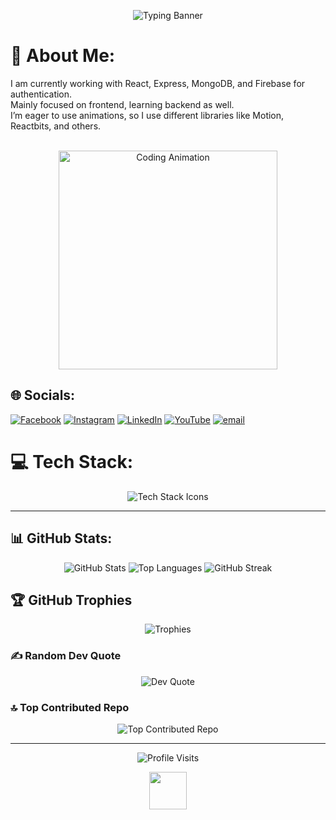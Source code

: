 <p align="center">
  <img src="https://readme-typing-svg.demolab.com?font=Fira+Code&size=40&duration=3500&pause=1000&color=4E9AF1&center=true&vCenter=true&width=900&lines=Welcome+to+Mysterio-O's+GitHub!;Mindful.+Creative.+Inspired." alt="Typing Banner"/>
</p>

# 💫 About Me:
I am currently working with React, Express, MongoDB, and Firebase for authentication.<br/>
Mainly focused on frontend, learning backend as well.<br/>
I’m eager to use animations, so I use different libraries like Motion, Reactbits, and others.<br/><br/>
<p align="center">
  <img src="https://media.giphy.com/media/v1.Y2lkPTc5MGI3NjExdW5iM3R4dTQyODZkOGQwM2hrcDNyamNjdWhlZnlscnB5d3p0bjlkeCZlcD12MV9naWZzX3NlYXJjaCZjdD1n/qgQUggAC3Pfv687qPC/giphy.gif" width="350" alt="Coding Animation" />
</p>

## 🌐 Socials:
[![Facebook](https://img.shields.io/badge/Facebook-%231877F2.svg?logo=Facebook&logoColor=white)](https://facebook.com/sheikh.rabbi.1800)
[![Instagram](https://img.shields.io/badge/Instagram-%23E4405F.svg?logo=Instagram&logoColor=white)](https://www.instagram.com/rabbi_723?igsh=OGxoNWl5djVrZWFo)
[![LinkedIn](https://img.shields.io/badge/LinkedIn-%230077B5.svg?logo=linkedin&logoColor=white)](https://www.linkedin.com/in/sk-maruf-hossain-9586a5334?utm_source=share&utm_campaign=share_via&utm_content=profile&utm_medium=android_app)
[![YouTube](https://img.shields.io/badge/YouTube-%23FF0000.svg?logo=YouTube&logoColor=white)](https://youtube.com/@stringtalks6?si=WWcEP6lbnPxilRc7)
[![email](https://img.shields.io/badge/Email-D14836?logo=gmail&logoColor=white)](mailto:skrabbi.019@gmail.com) 

# 💻 Tech Stack:
<p align="center">
  <img src="https://skillicons.dev/icons?i=html,css,js,react,express,nodejs,mongodb,firebase,bootstrap,tailwind,vercel,netlify,figma,git,github,npm,vite,redux,jwt,semrush,linux,vscode" alt="Tech Stack Icons" />
</p>

---

## 📊 GitHub Stats:
<p align="center">
  <img src="https://github-readme-stats.vercel.app/api?username=Mysterio-O&theme=react&hide_border=true&include_all_commits=true&count_private=true" alt="GitHub Stats" />
  <img src="https://github-readme-stats.vercel.app/api/top-langs/?username=Mysterio-O&theme=react&hide_border=true&include_all_commits=true&count_private=true&layout=compact" alt="Top Languages" />
  <img src="https://github-readme-streak-stats.herokuapp.com/?user=Mysterio-O&theme=react&hide_border=true" alt="GitHub Streak" />
</p>

## 🏆 GitHub Trophies
<p align="center">
  <img src="https://github-profile-trophy.vercel.app/?username=Mysterio-O&theme=onestar&no-frame=true&no-bg=true&margin-w=4" alt="Trophies"/>
</p>

### ✍️ Random Dev Quote
<p align="center">
  <img src="https://quotes-github-readme.vercel.app/api?type=horizontal&theme=radical" alt="Dev Quote"/>
</p>

### 🔝 Top Contributed Repo
<p align="center">
  <img src="https://github-contributor-stats.vercel.app/api?username=Mysterio-O&limit=5&theme=dark&combine_all_yearly_contributions=true" alt="Top Contributed Repo"/>
</p>

---

<p align="center">
  <img src="https://visitcount.itsvg.in/api?id=Mysterio-O&icon=4&color=6" alt="Profile Visits"/>
</p>

<!-- Subtle animated accent with a dancing emoji gif for a touch of fun! -->
<p align="center">
  <img src="https://media.giphy.com/media/hvRJCLFzcasrR4ia7z/giphy.gif" width="60"/>
</p>